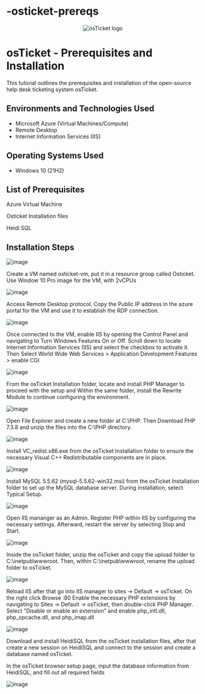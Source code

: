 # -osticket-prereqs
<p align="center">
<img src="https://i.imgur.com/Clzj7Xs.png" alt="osTicket logo"/>
</p>

<h1>osTicket - Prerequisites and Installation</h1>
This tutorial outlines the prerequisites and installation of the open-source help desk ticketing system osTicket.<br />




<h2>Environments and Technologies Used</h2>

- Microsoft Azure (Virtual Machines/Compute)
- Remote Desktop
- Internet Information Services (IIS)

<h2>Operating Systems Used </h2>

- Windows 10</b> (21H2)

<h2>List of Prerequisites</h2>

Azure Virtual Machine

Osticket Installation files

Heidi SQL


<h2>Installation Steps</h2>


![image](https://github.com/user-attachments/assets/92e6adac-3350-4da7-bbf4-70cdc9ff74f4)












Create a VM named osticket-vm, put it in a resource group called Osticket. Use Window 10 Pro image for the VM, with 2vCPUs






![image](https://github.com/user-attachments/assets/e601dcd6-3d13-4ccb-b80d-26bde64f0dc2)





















Access Remote Desktop protocol. Copy the Public IP address in the azure portal for the VM and use it to establish the RDP connection.




![image](https://github.com/user-attachments/assets/72c96f26-e137-4327-9699-fdae54203dcc)











Once connected to the VM, enable IIS by opening the Control Panel and navigating to Turn Windows Features On or Off. Scroll down to locate Internet Information Services (IIS) and select the checkbox to activate it. Then Select World Wide Web Services > Application Development Features > enable CGI



![image](https://github.com/user-attachments/assets/773922bd-2db1-4dce-8eff-4ceb1c7c4783)







From the osTicket Installation folder, locate and install PHP Manager to proceed with the setup and Within the same folder, install the Rewrite Module to continue configuring the environment.



![image](https://github.com/user-attachments/assets/1205b38a-f563-4f90-9ecf-56e51fa02b31)







Open File Explorer and create a new folder at C:\PHP. Then Download PHP 7.3.8 and unzip the files into the C:\PHP directory.



![image](https://github.com/user-attachments/assets/5cb0e2a0-2fe5-43e1-ad2f-092e9aea5e2f)






Install VC_redist.x86.exe from the osTicket Installation folder to ensure the necessary Visual C++ Redistributable components are in place.





![image](https://github.com/user-attachments/assets/0bbd1878-7beb-4dff-bcde-fdab61f77ccb)






Install MySQL 5.5.62 (mysql-5.5.62-win32.msi) from the osTicket Installation folder to set up the MySQL database server. During installation, select Typical Setup.





![image](https://github.com/user-attachments/assets/abde5830-3387-4b88-b638-99e686c10a9b)





Open IIS mananger as an Admin. Register PHP within IIS by configuring the necessary settings. Afterward, restart the server by selecting Stop and Start.







![image](https://github.com/user-attachments/assets/b8d38684-cb42-468c-9d9e-4265c9478635)








Inside the osTicket folder, unzip the osTicket and copy the upload folder to C:\inetpub\wwwroot. Then, within C:\inetpub\wwwroot, rename the upload folder to osTicket.




![image](https://github.com/user-attachments/assets/b1d85dd9-d3bc-4ef4-b409-49f8afa79076)





Reload IIS after that go into IIS manager  to sites -> Default -> osTicket. On the right click Browse :80
Enable the necessary PHP extensions by navigating to Sites -> Default -> osTicket, then double-click PHP Manager. Select "Disable or enable an extension" and enable php_intl.dll, php_opcache.dll, and php_imap.dll





![image](https://github.com/user-attachments/assets/e406e98d-65bc-4230-bb34-aa409dc4f250)






Download and install HeidiSQL from the osTicket installation files, after that create a new session on HeidiSQL and connect to the session and create a database named osTicket.


In the osTicket browser setup page, input the database information from HeidiSQL, and fill out all required fields





![image](https://github.com/user-attachments/assets/aa072e1b-fae1-4747-867e-7fff4fb84bf8)



